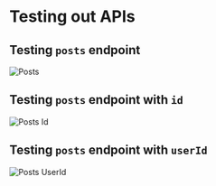 # Testing out APIs

## Testing `posts` endpoint

![Posts](https://dolphinmulugeta.me/image/thunder/posts.png)

## Testing `posts` endpoint with `id`

![Posts Id](https://dolphinmulugeta.me/image/thunder/posts_id.png)

## Testing `posts` endpoint with `userId`

![Posts UserId](https://dolphinmulugeta.me/image/thunder/posts_userid.png)
